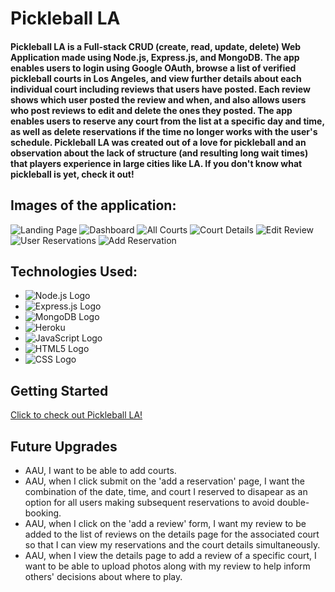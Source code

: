 # Pickleball LA

#### Pickleball LA is a Full-stack CRUD (create, read, update, delete) Web Application made using Node.js, Express.js, and MongoDB. The app enables users to login using Google OAuth, browse a list of verified pickleball courts in Los Angeles, and view further details about each individual court including reviews that users have posted. Each review shows which user posted the review and when, and also allows users who post reviews to edit and delete the ones they posted. The app enables users to reserve any court from the list at a specific day and time, as well as delete reservations if the time no longer works with the user's schedule. Pickleball LA was created out of a love for pickleball and an observation about the lack of structure (and resulting long wait times) that players experience in large cities like LA. If you don't know what pickleball is yet, check it out!

## Images of the application:
![Landing Page](https://user-images.githubusercontent.com/112985738/199847281-4637b7f9-3fa8-4bbb-a43a-c21b96530fa6.png)
![Dashboard](https://user-images.githubusercontent.com/112985738/199847382-4e91cd21-da31-49e3-8219-80a826c582a8.png)
![All Courts](https://user-images.githubusercontent.com/112985738/199847483-96c185f2-9623-4ae7-8700-9c774568b5cf.png)
![Court Details](https://user-images.githubusercontent.com/112985738/199847770-78497c5b-3de9-4cc6-a5f9-7c42f6137d57.png)
![Edit Review](https://user-images.githubusercontent.com/112985738/199847915-2bd7d0ce-c309-415b-a75b-60da97761633.png)
![User Reservations](https://user-images.githubusercontent.com/112985738/199847819-23b488fb-cdbb-4673-b444-12a726486c2e.png)
![Add Reservation](https://user-images.githubusercontent.com/112985738/199847858-e1c0ea2f-21c6-44ba-a502-57936baf5f05.png)

## Technologies Used:
* ![Node.js Logo](https://img.shields.io/badge/Node.js-43853D?style=for-the-badge&logo=node.js&logoColor=white)
* ![Express.js Logo](https://img.shields.io/badge/Express.js-404D59?style=for-the-badge)
* ![MongoDB Logo](https://img.shields.io/badge/MongoDB-4EA94B?style=for-the-badge&logo=mongodb&logoColor=white)
* ![Heroku](https://img.shields.io/badge/Heroku-430098?style=for-the-badge&logo=heroku&logoColor=white)
* ![JavaScript Logo](https://img.shields.io/badge/JavaScript-323330?style=for-the-badge&logo=javascript&logoColor=F7DF1E)
* ![HTML5 Logo](https://img.shields.io/badge/HTML5-E34F26?style=for-the-badge&logo=html5&logoColor=white)
* ![CSS Logo](https://img.shields.io/badge/CSS-239120?&style=for-the-badge&logo=css3&logoColor=white)

## Getting Started
[Click to check out Pickleball LA!](https://pickleball-la.herokuapp.com/)

## Future Upgrades
* AAU, I want to be able to add courts.
* AAU, when I click submit on the 'add a reservation' page, I want the combination of the date, time, and court I reserved to disapear as an option for all users making subsequent reservations to avoid double-booking.
* AAU, when I click on the 'add a review' form, I want my review to be added to the list of reviews on the details page for the associated court so that I can view my reservations and the court details simultaneously.
* AAU, when I view the details page to add a review of a specific court, I want to be able to upload photos along with my review to help inform others' decisions about where to play.
